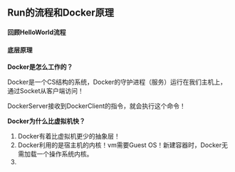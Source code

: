 ## Run的流程和Docker原理

#### 回顾HelloWorld流程



#### 底层原理

**Docker是怎么工作的？**

Docker是一个CS结构的系统，Docker的守护进程（服务）运行在我们主机上，通过Socket从客户端访问！

DockerServer接收到DockerClient的指令，就会执行这个命令！



**Docker为什么比虚拟机快？**

1. Docker有着比虚拟机更少的抽象层！
2. Docker利用的是宿主机的内核！vm需要Guest OS！新建容器时，Docker无需加载一个操作系统内核。
3. 
